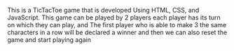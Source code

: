 This is a TicTacToe game that is developed Using HTML, CSS, and JavaScript. This game can be played by 2 players each player has its turn on which they can play, and The first player who is able to make 3 the same characters in a row will be declared a winner and then we can also reset the game and start playing again